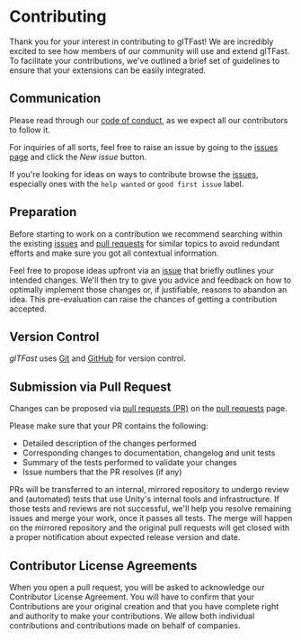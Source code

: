 # Contributing

Thank you for your interest in contributing to glTFast! We are
incredibly excited to see how members of our community will use and extend
glTFast. To facilitate your contributions, we've outlined a brief set
of guidelines to ensure that your extensions can be easily integrated.

## Communication

Please read through our [code of conduct][COC], as we
expect all our contributors to follow it.

For inquiries of all sorts, feel free to raise an issue by going to the
[issues page][issues] and click the *New issue* button.

If you're looking for ideas on ways to contribute browse the [issues][issues],
especially ones with the `help wanted` or `good first issue` label.

## Preparation

Before starting to work on a contribution we recommend searching within the
existing [issues][issues] and [pull requests][pulls] for similar topics to
avoid redundant efforts and make sure you got all contextual information.

Feel free to propose ideas upfront via an [issue][issues] that briefly outlines
your intended changes. We'll then try to give you advice and feedback on how to
optimally implement those changes or, if justifiable, reasons to abandon an
idea. This pre-evaluation can raise the chances of getting a contribution
accepted.

## Version Control

*glTFast* uses [Git][Git] and [GitHub][repo] for version control.

## Submission via Pull Request

Changes can be proposed via [pull requests (PR)][GithubDocPR] on the [pull requests][pulls] page.

Please make sure that your PR contains the following:

- Detailed description of the changes performed
- Corresponding changes to documentation, changelog and unit tests
- Summary of the tests performed to validate your changes
- Issue numbers that the PR resolves (if any)

PRs will be transferred to an internal, mirrored repository to undergo review and (automated) tests that use Unity's internal tools and infrastructure. If those tests and reviews are not successful, we'll help you resolve remaining issues and merge your work, once it passes all tests. The merge will happen on the mirrored repository and the original pull requests will get closed with a proper notification about expected release version and date.

## Contributor License Agreements

When you open a pull request, you will be asked to acknowledge our Contributor
License Agreement. You will have to confirm that your Contributions are your
original creation and that you have complete right and authority to make your
contributions. We allow both individual contributions and contributions made on
behalf of companies.

[COC]: CODE_OF_CONDUCT.md
[Git]: https://git-scm.com/
[repo]: https://github.com/Unity-Technologies/com.unity.cloud.gltfast
[issues]: https://github.com/Unity-Technologies/com.unity.cloud.gltfast/issues
[pulls]: https://github.com/Unity-Technologies/com.unity.cloud.gltfast/pulls
[GithubDocPR]: https://docs.github.com/pull-requests
